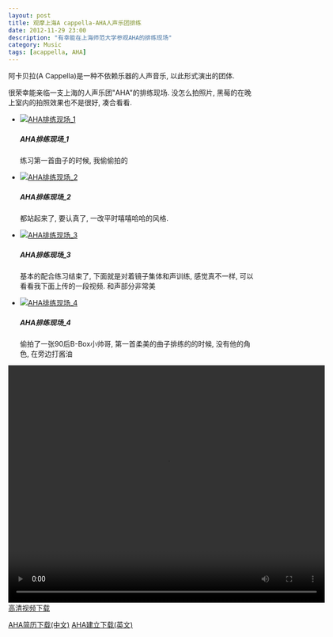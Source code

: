 ```yaml
---
layout: post
title: 观摩上海A cappella-AHA人声乐团排练
date: 2012-11-29 23:00
description: "有幸能在上海师范大学参观AHA的排练现场"
category: Music
tags: [acappella, AHA]
---
```


阿卡贝拉(A Cappella)是一种不依赖乐器的人声音乐, 以此形式演出的团体.

很荣幸能亲临一支上海的人声乐团"AHA"的排练现场. 没怎么拍照片, 黑莓的在晚上室内的拍照效果也不是很好, 凑合看看.

<ul class="thumbnails">
  <li class="span4">
    <div class="thumbnail">
      <a href="http://assets.shanhh.com/post/2012/11/aha_1.jpg">
        <img src="/assets/post/2012/11/aha_1.jpg" alt="AHA排练现场_1" />
      </a>
      <div class="caption">
        <h5>AHA排练现场_1</h5>
        <p>练习第一首曲子的时候, 我偷偷拍的</p>
      </div>
    </div>
  </li>
  <li class="span4">
    <div class="thumbnail">
      <a href="http://assets.shanhh.com/post/2012/11/aha_2.jpg">
        <img src="/assets/post/2012/11/aha_2.jpg" alt="AHA排练现场_2" />
      </a>
      <div class="caption">
        <h5>AHA排练现场_2</h5>
        <p>都站起来了, 要认真了, 一改平时嘻嘻哈哈的风格.</p>
      </div>
    </div>
  </li>
</ul>

<ul class="thumbnails">
  <li class="span4">
    <div class="thumbnail">
      <a href="http://assets.shanhh.com/post/2012/11/aha_3.jpg">
        <img src="/assets/post/2012/11/aha_3.jpg" alt="AHA排练现场_3" />
      </a>
      <div class="caption">
        <h5>AHA排练现场_3</h5>
        <p>基本的配合练习结束了, 下面就是对着镜子集体和声训练, 感觉真不一样, 可以看看我下面上传的一段视频. 和声部分非常美</p>
      </div>
    </div>
  </li>
  <li class="span4">
    <div class="thumbnail">
      <a href="http://assets.shanhh.com/post/2012/11/aha_4.jpg">
        <img src="/assets/post/2012/11/aha_4.jpg" alt="AHA排练现场_4" />
      </a>
      <div class="caption">
        <h5>AHA排练现场_4</h5>
        <p>偷拍了一张90后B-Box小帅哥, 第一首柔美的曲子排练的的时候, 没有他的角色, 在旁边打酱油</p>
      </div>
    </div>
  </li>
</ul>

<video width="640" height="480" controls>
  <source src="http://assets.shanhh.com/post/2012/11/aha_20121129.mp4" type="video/mp4">
</video>
<a href="http://assets.shanhh.com/post/2012/11/aha_20121129_hd.mp4" class="btn btn-info"><i class="icon-download icon-white"></i> 高清视频下载</a>
<p>
<a href="http://assets.shanhh.com/post/2012/11/aha_11_cn.pdf" class="btn btn-success"><i class="icon-file icon-white"></i> AHA简历下载(中文)</a>
<a href="http://assets.shanhh.com/post/2012/11/aha_11_en.pdf" class="btn btn-success"><i class="icon-file icon-white"></i> AHA建立下载(英文)</a>
</p>
